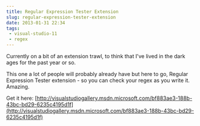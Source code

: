 ```yaml
---
title: Regular Expression Tester Extension
slug: regular-expression-tester-extension
date: 2013-01-31 22:34
tags: 
 - visual-studio-11
 - regex
---
```

Currently on a bit of an extension trawl, to think that I've lived in the dark ages for the past year or so.

This one a lot of people will probably already have but here to go, Regular Expression Tester extension - so you can check your regex as you write it. Amazing.

Get it here:
[http://visualstudiogallery.msdn.microsoft.com/bf883ae3-188b-43bc-bd29-6235c4195d1f](http://visualstudiogallery.msdn.microsoft.com/bf883ae3-188b-43bc-bd29-6235c4195d1f)